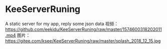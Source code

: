 # KeeServerRuning
A static server for my app, reply some json data
视频：https://github.com/eekidu/KeeServerRuning/raw/master/1574600318202011.mp4
图片：https://gitee.com/ksee/KeeServerRuning/raw/master/splash_2018_12_15.jpg
